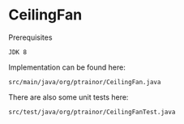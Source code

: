 # CeilingFan

Prerequisites

    JDK 8

Implementation can be found here:

    src/main/java/org/ptrainor/CeilingFan.java

There are also some unit tests here:

    src/test/java/org/ptrainor/CeilingFanTest.java
